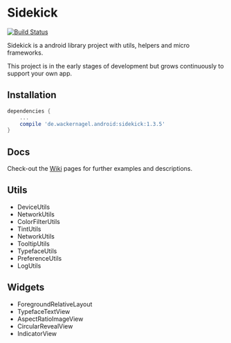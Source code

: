 # Sidekick

[![Build Status](https://travis-ci.org/felixWackernagel/sidekick.svg?branch=master)](https://travis-ci.org/felixWackernagel/sidekick)

Sidekick is a android library project with utils, helpers and micro frameworks.

This project is in the early stages of development but grows continuously to support your own app.

## Installation

```gradle
dependencies {
    ...
    compile 'de.wackernagel.android:sidekick:1.3.5'
}
```

## Docs

Check-out the [Wiki](../../wiki) pages for further examples and descriptions.

## Utils

* DeviceUtils
* NetworkUtils
* ColorFilterUtils
* TintUtils
* NetworkUtils
* TooltipUtils
* TypefaceUtils
* PreferenceUtils
* LogUtils

## Widgets

* ForegroundRelativeLayout
* TypefaceTextView
* AspectRatioImageView
* CircularRevealView
* IndicatorView
